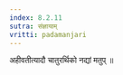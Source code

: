 ```yaml
---
index: 8.2.11
sutra: संज्ञायाम्
vritti: padamanjari
---
```


 अहीवतीत्यादौ चातुरर्थिको नद्यां मतुप् ॥